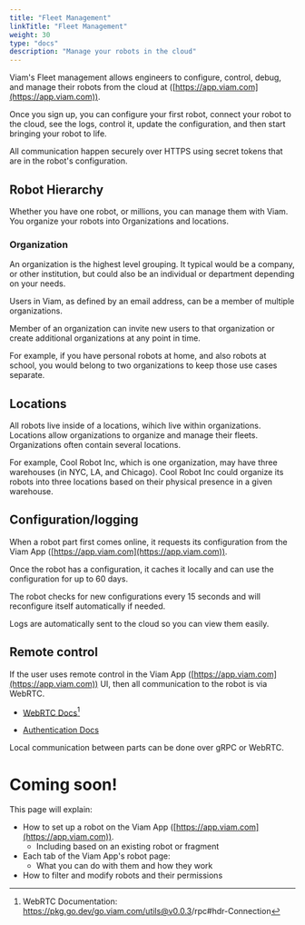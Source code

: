 ```yaml
---
title: "Fleet Management"
linkTitle: "Fleet Management"
weight: 30
type: "docs"
description: "Manage your robots in the cloud"
---
```


Viam's Fleet management allows engineers to configure, control, debug, and manage their robots from the cloud at ([https://app.viam.com](https://app.viam.com)).

Once you sign up, you can configure your first robot, connect your robot to the cloud, see the logs, control it, update the configuration, and then start bringing your robot to life.

All communication happen securely over HTTPS using secret tokens that are in the robot's configuration.

## Robot Hierarchy

Whether you have one robot, or millions, you can manage them with Viam.
You organize your robots into Organizations and locations.

### Organization
An organization is the highest level grouping.
It typical would be a company, or other institution, but could also be an individual or department depending on your needs.

Users in Viam, as defined by an email address, can be a member of multiple organizations.

Member of an organization can invite new users to that organization or  create additional organizations at any point in time.

For example, if you have personal robots at home, and also robots at school, you would belong to two organizations to keep those use cases separate.

## Locations
All robots live inside of a locations, wihich live within organizations. 
Locations allow organizations to organize and manage their fleets.
Organizations often contain several locations.

For example, Cool Robot Inc, which is one organization, may have three warehouses (in NYC, LA, and Chicago).
Cool Robot Inc could organize its robots into three locations based on their physical presence in a given warehouse. 


## Configuration/logging
When a robot part first comes online, it requests its configuration from the Viam App ([https://app.viam.com](https://app.viam.com)).

Once the robot has a configuration, it caches it locally and can use the configuration for up to 60 days.

The robot checks for new configurations every 15 seconds and will reconfigure itself automatically if needed.

Logs are automatically sent to the cloud so you can view them easily.

## Remote control    

If the user uses remote control in the Viam App ([https://app.viam.com](https://app.viam.com)) UI, then all communication to the robot is via WebRTC.

* <a href="https://pkg.go.dev/go.viam.com/utils@v0.0.3/rpc#hdr-Connection" target="_blank">WebRTC Docs</a>[^webrtc]

* [Authentication Docs](../../security)

[^webrtc]:WebRTC Documentation: <a href="https://pkg.go.dev/go.viam.com/utils@v0.0.3/rpc#hdr-Connection" target="_blank">ht<span></span>tps://pkg.go.dev/go.viam.com/utils@v0.0.3/rpc#hdr-Connection</a>

Local communication between parts can be done over gRPC or WebRTC.

# Coming soon!
This page will explain:

- How to set up a robot on the Viam App ([https://app.viam.com](https://app.viam.com)).
  - Including based on an existing robot or fragment
- Each tab of the Viam App's robot page:
  - What you can do with them and how they work
- How to filter and modify robots and their permissions

